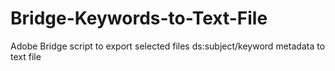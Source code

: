 # Bridge-Keywords-to-Text-File
Adobe Bridge script to export selected files ds:subject/keyword metadata to text file
